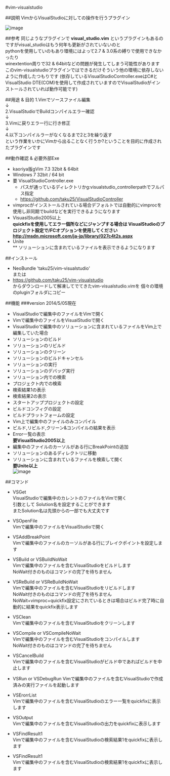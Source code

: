 #vim-visualstudio  

##説明
VimからVisualStudioに対しての操作を行うプラグイン

![image](https://dl.dropboxusercontent.com/u/45602523/vim-visualstudio.gif)

##参考
同じようなプラグインで
**visual_studio.vim**
というプラグインもあるのですがvisual_studioはもう何年も更新がされていないのと  
pythonを使用していのもあり環境にはよって2.7 & 3.0系の縛りで使用できなかったり  
winextention周りで32 & 64bitなどの問題が発生してしまう可能性があります  
このvim-visualstudioプラグインではできるだけそういう他の環境に依存しないように作成したつもりです
(依存しているVisualStudioController.exeはC#とVisualStudio DTE(COM)を使用して作成されていますのでVisualStudioがインストールされていれば動作可能です)

##用途 & 目的
1.Vimでソースファイル編集  
↓  
2.VisualStudioでBuildコンパイルエラー確認  
↓  
3.Vimに戻りエラー行に行き修正  
↓  
4.以下コンパイルラーがなくなるまで2と3を繰り返す  
という作業をいかにVimから出ることなく行うか?ということを目的に作成されたプラグインです  

##動作確認 & 必要外部Exe
* kaoriya版gVim  7.3 32bit & 64bit 
* Windows 7 32bit / 64 bit
* 要 VisualStudioController.exe  
  * パスが通っているディレクトリかg:visualstudio_controllerpathでフルパス指定  
  * https://github.com/taku25/VisualStudioController  
* vimprocがインストールされている場合デフォルトでは自動的にvimprocを使用し非同期でbuildなどを実行できるようになります
* VisuaslStudio2005以上  
  **quickfixを使用してエラー個所などにジャンプする場合は VisualStudioのプロジェクト設定で/FCオプションを使用してください**  
  **http://msdn.microsoft.com/ja-jp/library/027c4t2s.aspx**  
* Unite  
  ** ソリューションに含まれているファイルを表示できるようになります

##インストール
* NeoBundle 'taku25/vim-visualstudio'  
または  
* https://github.com/taku25/vim-visualstudio  
からダウンロードして解凍してでてきたvim-visualstudio.vimを
個々の環境のpluginフォルダにコピー

##機能
###version 2014/5/05現在
* VisualStudioで編集中のファイルをVimで開く
* Vimで編集中のファイルをVisualStudioで開く
* VisualStudioで編集中のソリューションに含まれているファイルをVim上で編集していた場合
 * ソリューションのビルド
 * ソリューションのリビルド
 * ソリューションのクリーン
 * ソリューションのビルドキャンセル
 * ソリューションの実行
 * ソリューションのデバッグ実行
 * ソリューション内での検索
 * プロジェクト内での検索
 * 検索結果1の表示
 * 検索結果2の表示
 * スタートアッププロジェクトの設定
 * ビルドコンフィグの設定
 * ビルドプラットフォームの設定
 * Vim上で編集中のファイルのみコンパイル
 * ビルド,リビルド,クリーン&コンパイルの結果を表示
 * Error一覧の表示  
  **要VisualStudio2005以上**
 * 編集中のファイルのカーソルがある行にBreakPointの追加
 * ソリューションのあるディレクトリに移動 
 * ソリューションに含まれているファイルを検索して開く  
  **要Unite以上**  
  ![image](https://dl.dropboxusercontent.com/u/45602523/vim-visualstudio.gif)


##コマンド
* VSGet  
VisualStudioで編集中のカレントのファイルをVimで開く  
  引数として Solution名を設定することができます  
  またSolution名は先頭からの一部でも大丈夫です  

* VSOpenFile  
Vimで編集中のファイルをVisualStudioで開く

* VSAddBreakPoint  
Vimで編集中のファイルのカーソルがある行にブレイクポイントを設定します  

* VSBuild or VSBuildNoWait  
Vimで編集中のファイルを含むVisualStudioをビルドします  
NoWait付きのものはコマンドの完了を待ちません

* VSReBuild or VSReBuildNoWait  
Vimで編集中のファイルを含むVisualStudioをリビルドします  
NoWait付きのものはコマンドの完了を待ちません
NoWait+vimproc+quickfix設定にされているときは場合はビルド完了時に自動的に結果をquickfix表示します

* VSClean  
Vimで編集中のファイルを含むVisualStudioをクリーンします  

* VSCompile or VSCompileNoWait  
Vimで編集中のファイルを含むVisualStudioをコンパイルします  
NoWait付きのものはコマンドの完了を待ちません

* VSCancelBuild  
Vimで編集中のファイルを含むVisualStudioがビルド中であればビルドを中止します

* VSRun  or VSDebugRun
Vimで編集中のファイルを含むVisualStudioで作成済みの実行ファイルを起動します

* VSErorrList  
Vimで編集中のファイルを含むVisualStudioのエラー一覧をquickfixに表示します

* VSOutput  
Vimで編集中のファイルを含むVisualStudioの出力をquickfixに表示します

* VSFindResult1  
Vimで編集中のファイルを含むVisualStudioの検索結果1をquickfixに表示します

* VSFindResult1  
Vimで編集中のファイルを含むVisualStudioの検索結果1をquickfixに表示します

